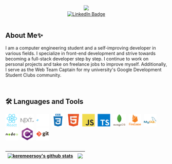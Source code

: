 
<div id="header" align="center">
  <img src="https://media.giphy.com/media/v1.Y2lkPTc5MGI3NjExOWUwOTU1YzE5N2YzNGJiNzk5N2JhZjU0MjAzZmQ2NDE4MjhlM2YzMCZlcD12MV9pbnRlcm5hbF9naWZzX2dpZklkJmN0PWc/ZVik7pBtu9dNS/giphy.gif" width="500"/>
</div>

<div id="badges" align="center" >
  <a href="https://www.linkedin.com/in/azimetkeremersoy">
    <img src="https://img.shields.io/badge/LinkedIn-blue?style=for-the-badge&logo=linkedin&logoColor=white" alt="LinkedIn Badge"/>
  </a>
</div>

<img src="https://komarev.com/ghpvc/?keremeersoy&style=flat-square&color=blue" alt=""/>



## About Me✨

I am a computer engineering student and a self-improving developer in various fields. I specialize in front-end development and strive towards becoming a full-stack developer step by step. I continue to work on personal projects and take on freelance jobs to improve myself. Additionally, I serve as the Web Team Captain for my university's Google Development Student Clubs community.

<br />



## :hammer_and_wrench: Languages and Tools 

<div>
  <img src="https://github.com/devicons/devicon/blob/master/icons/react/react-original-wordmark.svg" title="React" alt="React" width="40" height="40"/>&nbsp;
  <img src="https://github.com/devicons/devicon/blob/master/icons/nextjs/nextjs-original-wordmark.svg" title="Nextjs" alt="Nextjs" width="40" height="40"/>&nbsp;
  <img src="https://github.com/devicons/devicon/blob/master/icons/tailwindcss/tailwindcss-original-wordmark.svg" title="Tailwindcss" alt="Tailwindcss" width="40" height="40"/>&nbsp;
  <img src="https://github.com/devicons/devicon/blob/master/icons/css3/css3-plain-wordmark.svg"  title="CSS3" alt="CSS" width="40" height="40"/>&nbsp;
  <img src="https://github.com/devicons/devicon/blob/master/icons/html5/html5-original.svg" title="HTML5" alt="HTML" width="40" height="40"/>&nbsp;
  <img src="https://github.com/devicons/devicon/blob/master/icons/javascript/javascript-original.svg" title="JavaScript" alt="JavaScript" width="40" height="40"/>&nbsp;
  <img src="https://github.com/devicons/devicon/blob/master/icons/typescript/typescript-original.svg" title="TypeScript" alt="TypeScript" width="40" height="40"/>&nbsp;
  <img src="https://github.com/devicons/devicon/blob/master/icons/mongodb/mongodb-original-wordmark.svg" title="MongoDB" alt="MongoDB" width="40" height="40"/>&nbsp;
  <img src="https://github.com/devicons/devicon/blob/master/icons/firebase/firebase-plain-wordmark.svg" title="Firebase" alt="Firebase" width="40" height="40"/>&nbsp;
  <img src="https://github.com/devicons/devicon/blob/master/icons/mysql/mysql-original-wordmark.svg" title="MySQL"  alt="MySQL" width="40" height="40"/>&nbsp;
  <img src="https://github.com/devicons/devicon/blob/master/icons/nodejs/nodejs-original-wordmark.svg" title="NodeJS" alt="NodeJS" width="40" height="40"/>&nbsp;
  <img src="https://github.com/devicons/devicon/blob/master/icons/csharp/csharp-original.svg" title="Csharp" alt="Csharp" width="40" height="40"/>&nbsp;
  <img src="https://github.com/devicons/devicon/blob/master/icons/git/git-original-wordmark.svg" title="Git" **alt="Git" width="40" height="40"/>
</div>

<br />




| <a href="https://github.com/keremeersoy/github-readme-stats"><img align="center" src="https://github-readme-stats.vercel.app/api?username=keremeersoy&show_icons=true&include_all_commits=true&theme=dark&hide_border=true" alt="keremeersoy's github stats" /></a> | <a href="https://github.com/keremeersoy/github-readme-stats"><img align="center" src="https://github-readme-stats.vercel.app/api/top-langs/?username=keremeersoy&layout=compact&theme=dark&hide_border=true" /></a> |
| ------------- | ------------- |





<!--
**keremeersoy/keremeersoy** is a ✨ _special_ ✨ repository because its `README.md` (this file) appears on your GitHub profile.

Here are some ideas to get you started:

- 🔭 I’m currently working on ...
- 🌱 I’m currently learning ...
- 👯 I’m looking to collaborate on ...
- 🤔 I’m looking for help with ...
- 💬 Ask me about ...
- 📫 How to reach me: ...
- 😄 Pronouns: ...
- ⚡ Fun fact: ...
-->

